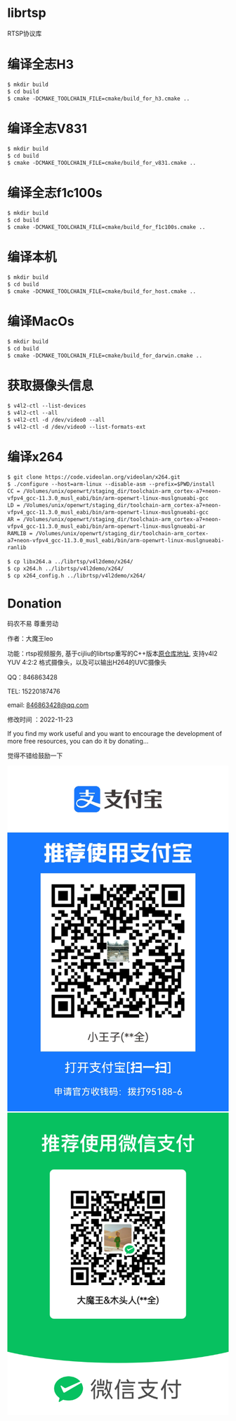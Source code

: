 # librtsp  
RTSP协议库

# 编译全志H3
```
$ mkdir build
$ cd build
$ cmake -DCMAKE_TOOLCHAIN_FILE=cmake/build_for_h3.cmake ..
```
# 编译全志V831
```
$ mkdir build
$ cd build
$ cmake -DCMAKE_TOOLCHAIN_FILE=cmake/build_for_v831.cmake ..
```

# 编译全志f1c100s
```
$ mkdir build
$ cd build
$ cmake -DCMAKE_TOOLCHAIN_FILE=cmake/build_for_f1c100s.cmake ..
```
# 编译本机
```
$ mkdir build
$ cd build
$ cmake -DCMAKE_TOOLCHAIN_FILE=cmake/build_for_host.cmake ..
```
# 编译MacOs
```
$ mkdir build
$ cd build
$ cmake -DCMAKE_TOOLCHAIN_FILE=cmake/build_for_darwin.cmake ..
```
# 获取摄像头信息
```
$ v4l2-ctl --list-devices
$ v4l2-ctl --all
$ v4l2-ctl -d /dev/video0 --all
$ v4l2-ctl -d /dev/video0 --list-formats-ext
```

# 编译x264
```
$ git clone https://code.videolan.org/videolan/x264.git
$ ./configure --host=arm-linux --disable-asm --prefix=$PWD/install
CC = /Volumes/unix/openwrt/staging_dir/toolchain-arm_cortex-a7+neon-vfpv4_gcc-11.3.0_musl_eabi/bin/arm-openwrt-linux-muslgnueabi-gcc
LD = /Volumes/unix/openwrt/staging_dir/toolchain-arm_cortex-a7+neon-vfpv4_gcc-11.3.0_musl_eabi/bin/arm-openwrt-linux-muslgnueabi-gcc
AR = /Volumes/unix/openwrt/staging_dir/toolchain-arm_cortex-a7+neon-vfpv4_gcc-11.3.0_musl_eabi/bin/arm-openwrt-linux-muslgnueabi-ar
RAMLIB = /Volumes/unix/openwrt/staging_dir/toolchain-arm_cortex-a7+neon-vfpv4_gcc-11.3.0_musl_eabi/bin/arm-openwrt-linux-muslgnueabi-ranlib

$ cp libx264.a ../librtsp/v4l2demo/x264/
$ cp x264.h ../librtsp/v4l2demo/x264/
$ cp x264_config.h ../librtsp/v4l2demo/x264/
```

# Donation

码农不易 尊重劳动

作者：大魔王leo

功能：rtsp视频服务, 基于cijliu的librtsp重写的C++版本[原仓库地址](https://github.com/cijliu/librtsp.git), 支持v4l2 YUV 4:2:2 格式摄像头，以及可以输出H264的UVC摄像头

QQ：846863428

TEL: 15220187476

email: 846863428@qq.com

修改时间 ：2022-11-23

If you find my work useful and you want to encourage the development of more free resources, you can do it by donating…

觉得不错给鼓励一下

![alipay](docs/alipay.jpg)
![wechat](docs/wechat.png)
